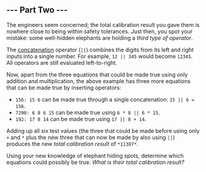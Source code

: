 ## --- Part Two ---

The engineers seem concerned; the total calibration result you gave them is nowhere
close to being within safety tolerances. Just then, you spot your mistake: some well-hidden
elephants are holding a *third type of operator*.

The [concatenation](https://en.wikipedia.org/wiki/Concatenation) operator (`||`) combines
the digits from its left and right inputs into a single number. For example, `12 || 345` would
become `12345`. All operators are still evaluated left-to-right.

Now, apart from the three equations that could be made true using only addition and
multiplication, the above example has three more equations that can be made true
by inserting operators:

- `156: 15 6` can be made true through a single concatenation: `15 || 6 = 156`.
- `7290: 6 8 6 15` can be made true using `6 * 8 || 6 * 15`.
- `192: 17 8 14` can be made true using `17 || 8 + 14`.

Adding up all six test values (the three that could be made before using only `+`
and `*` plus the new three that can now be made by also using `||`) produces the new
*total calibration result* of `*11387*`.

Using your new knowledge of elephant hiding spots, determine which equations could
possibly be true. *What is their total calibration result?*
